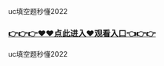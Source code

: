 uc填空题秒懂2022

### <a href="https://github.com/mhytuv/nhjio/issues/1">👉👉👉♥♥点此进入♥观看入口👈👉👉</a>

uc填空题秒懂2022
